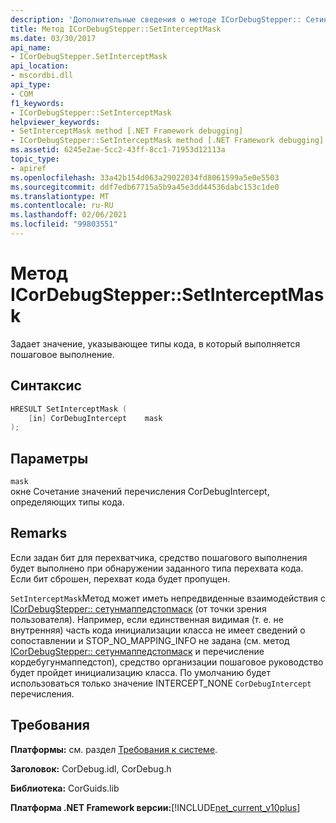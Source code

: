 ```yaml
---
description: 'Дополнительные сведения о методе ICorDebugStepper:: Сетинтерцептмаск'
title: Метод ICorDebugStepper::SetInterceptMask
ms.date: 03/30/2017
api_name:
- ICorDebugStepper.SetInterceptMask
api_location:
- mscordbi.dll
api_type:
- COM
f1_keywords:
- ICorDebugStepper::SetInterceptMask
helpviewer_keywords:
- SetInterceptMask method [.NET Framework debugging]
- ICorDebugStepper::SetInterceptMask method [.NET Framework debugging]
ms.assetid: 6245e2ae-5cc2-43ff-8cc1-71953d12113a
topic_type:
- apiref
ms.openlocfilehash: 33a42b154d063a29022034fd8061599a5e0e5503
ms.sourcegitcommit: ddf7edb67715a5b9a45e3dd44536dabc153c1de0
ms.translationtype: MT
ms.contentlocale: ru-RU
ms.lasthandoff: 02/06/2021
ms.locfileid: "99803551"
---
```

# <a name="icordebugsteppersetinterceptmask-method"></a>Метод ICorDebugStepper::SetInterceptMask

Задает значение, указывающее типы кода, в который выполняется пошаговое выполнение.  
  
## <a name="syntax"></a>Синтаксис  
  
```cpp  
HRESULT SetInterceptMask (  
    [in] CorDebugIntercept    mask  
);  
```  
  
## <a name="parameters"></a>Параметры  

 `mask`  
 окне Сочетание значений перечисления CorDebugIntercept, определяющих типы кода.  
  
## <a name="remarks"></a>Remarks  

 Если задан бит для перехватчика, средство пошагового выполнения будет выполнено при обнаружении заданного типа перехвата кода. Если бит сброшен, перехват кода будет пропущен.  
  
 `SetInterceptMask`Метод может иметь непредвиденные взаимодействия с [ICorDebugStepper:: сетунмаппедстопмаск](icordebugstepper-setunmappedstopmask-method.md) (от точки зрения пользователя). Например, если единственная видимая (т. е. не внутренняя) часть кода инициализации класса не имеет сведений о сопоставлении и STOP_NO_MAPPING_INFO не задана (см. метод [ICorDebugStepper:: сетунмаппедстопмаск](icordebugstepper-setunmappedstopmask-method.md) и перечисление кордебугунмаппедстоп), средство организации пошаговое руководство будет пройдет инициализацию класса. По умолчанию будет использоваться только значение INTERCEPT_NONE `CorDebugIntercept` перечисления.  
  
## <a name="requirements"></a>Требования  

 **Платформы:** см. раздел [Требования к системе](../../get-started/system-requirements.md).  
  
 **Заголовок:** CorDebug.idl, CorDebug.h  
  
 **Библиотека:** CorGuids.lib  
  
 **Платформа .NET Framework версии:**[!INCLUDE[net_current_v10plus](../../../../includes/net-current-v10plus-md.md)]
